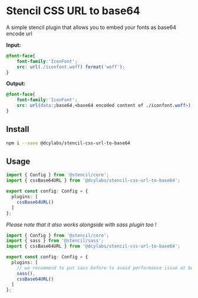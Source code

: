 # Stencil CSS URL to base64

A simple stencil plugin that allows you to embed your fonts as base64 encode url 

**Input:**  
```css
@font-face{
    font-family:'IconFont';
    src: url(./iconfont.woff) format('woff');
}
```

**Output:** 
```css
@font-face{
    font-family:'IconFont';
    src: url(data:;base64,<base64 encoded content of ./iconfont.woff>) format('woff');
}
```

## Install 

```sh
npm i --save @dcylabs/stencil-css-url-to-base64
```

## Usage 

```typescript 
import { Config } from '@stencil/core';
import { cssBase64URL } from '@dcylabs/stencil-css-url-to-base64';

export const config: Config = {
  plugins: [
    cssBase64URL()
  ]
};
```

*Please note that it also works alongside with sass plugin too !*


```typescript 
import { Config } from '@stencil/core';
import { sass } from '@stencil/sass';
import { cssBase64URL } from '@dcylabs/stencil-css-url-to-base64';

export const config: Config = {
  plugins: [
    // we recommend to put sass before to avoid performance issue at build time 
    sass(),
    cssBase64URL()
  ]
};
```
